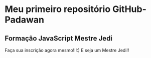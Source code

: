 # Meu primeiro repositório GitHub- Padawan
## Formação JavaScript Mestre Jedi

Faça sua inscrição agora mesmo!!!:) E seja um Mestre Jedi!!
